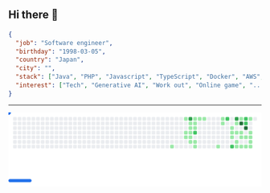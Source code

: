 ## Hi there 👋

```json
{
  "job": "Software engineer",
  "birthday": "1998-03-05",
  "country": "Japan",
  "city": "",
  "stack": ["Java", "PHP", "Javascript", "TypeScript", "Docker", "AWS", "..."],
  "interest": ["Tech", "Generative AI", "Work out", "Online game", "..."]
}
```

---

<picture>
  <source
    media="(prefers-color-scheme: dark)"
    srcset="https://raw.githubusercontent.com/kanChome/kanChome/refs/heads/github-breakout/images/breakout-dark.svg"
  />
  <source
    media="(prefers-color-scheme: light)"
    srcset="https://raw.githubusercontent.com/kanChome/kanChome/refs/heads/github-breakout/images/breakout-light.svg"
  />
  <img alt="Breakout Game" src="https://raw.githubusercontent.com/kanChome/kanChome/refs/heads/github-breakout/images/breakout-light.svg" />
</picture>

